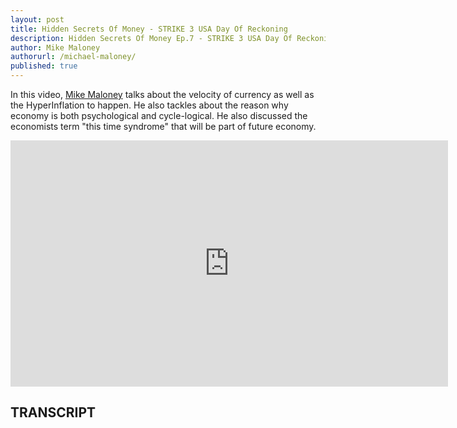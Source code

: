 ```yaml
---
layout: post
title: Hidden Secrets Of Money - STRIKE 3 USA Day Of Reckoning
description: Hidden Secrets Of Money Ep.7 - STRIKE 3 USA Day Of Reckoning
author: Mike Maloney
authorurl: /michael-maloney/
published: true
---
```


<p>In this video, <a href="/michael-maloney/">Mike Maloney</a> talks about the velocity of currency as well as the HyperInflation to happen. He also tackles about the reason why economy is both psychological and cycle-logical. He also discussed the economists term "this time syndrome" that will be part of future economy. </p>

<iframe width="700" height="394" src="https://www.youtube.com/embed/P4_1pwsm5LY" frameborder="0" allowfullscreen></iframe>

<h2>TRANSCRIPT</h2>
